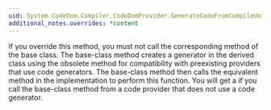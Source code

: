 ```yaml
---
uid: System.CodeDom.Compiler.CodeDomProvider.GenerateCodeFromCompileUnit(System.CodeDom.CodeCompileUnit,System.IO.TextWriter,System.CodeDom.Compiler.CodeGeneratorOptions)
additional_notes.overrides: *content
---
```


<p>If you override this method, you must not call the corresponding method of the base class. The base-class method creates a generator in the derived class using the obsolete <xref href="System.CodeDom.Compiler.CodeDomProvider.CreateGenerator"></xref> method for compatibility with preexisting providers that use code generators. The base-class method then calls the equivalent method in the <xref href="System.CodeDom.Compiler.ICodeGenerator"></xref> implementation to perform this function. You will get a <xref href="System.NotImplementedException"></xref> if you call the base-class method from a code provider that does not use a code generator.</p>


